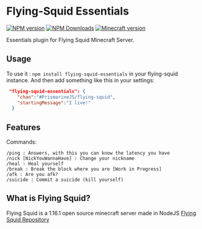 # Flying-Squid Essentials

[![NPM version](https://img.shields.io/npm/v/flying-squid-essentials.svg)](https://www.npmjs.com/package/flying-squid-essentials)
[![NPM Downloads](https://img.shields.io/npm/dt/flying-squid-essentials.svg)](https://www.npmjs.com/package/flying-squid-essentials)
[![Minecraft version](https://img.shields.io/badge/minecraft%20version-1.8-brightgreen.svg)]()

Essentials plugin for Flying Squid Minecraft Server.

## Usage

To use it : `npm install flying-squid-essentials` in your flying-squid instance.
And then add something like this in your settings:
```json
 "flying-squid-essentials": {
    "chan":"#PrismarineJS/flying-squid",
    "startingMessage":"I live!"
  }
```

## Features

Commands:
```
/ping : Answers, with this you can know the latency you have
/nick [NickYouWannaHave] : Change your nickname
/heal : Heal yourself
/break : Break the block where you are [Work in Progress]
/afk : Are you afk?
/suicide : Commit a suicide (kill yourself)
```

## What is Flying Squid?

Flying Squid is a 1.16.1 open source minecraft server made in NodeJS
[Flying Squid Repository](https://github.com/PrismarineJS/flying-squid)
